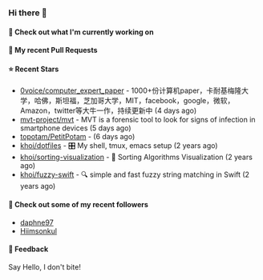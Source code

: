 ### Hi there 👋

#### 👷 Check out what I'm currently working on

#### 🔨 My recent Pull Requests


#### ⭐ Recent Stars

- [0voice/computer_expert_paper](https://github.com/0voice/computer_expert_paper) - 1000&#43;份计算机paper，卡耐基梅隆大学，哈佛，斯坦福，芝加哥大学，MIT，facebook，google，微软，Amazon，twitter等大牛一作，持续更新中 (4 days ago)
- [mvt-project/mvt](https://github.com/mvt-project/mvt) - MVT is a forensic tool to look for signs of infection in smartphone devices (5 days ago)
- [topotam/PetitPotam](https://github.com/topotam/PetitPotam) -  (6 days ago)
- [khoi/dotfiles](https://github.com/khoi/dotfiles) - 🎛 My shell, tmux, emacs setup  (2 years ago)
- [khoi/sorting-visualization](https://github.com/khoi/sorting-visualization) - 🌈 Sorting Algorithms Visualization (2 years ago)
- [khoi/fuzzy-swift](https://github.com/khoi/fuzzy-swift) - 🔍 simple and fast fuzzy string matching in Swift (2 years ago)

#### 👯 Check out some of my recent followers

- [daphne97](https://github.com/daphne97)
- [Hiimsonkul](https://github.com/Hiimsonkul)

#### 💬 Feedback

Say Hello, I don't bite!